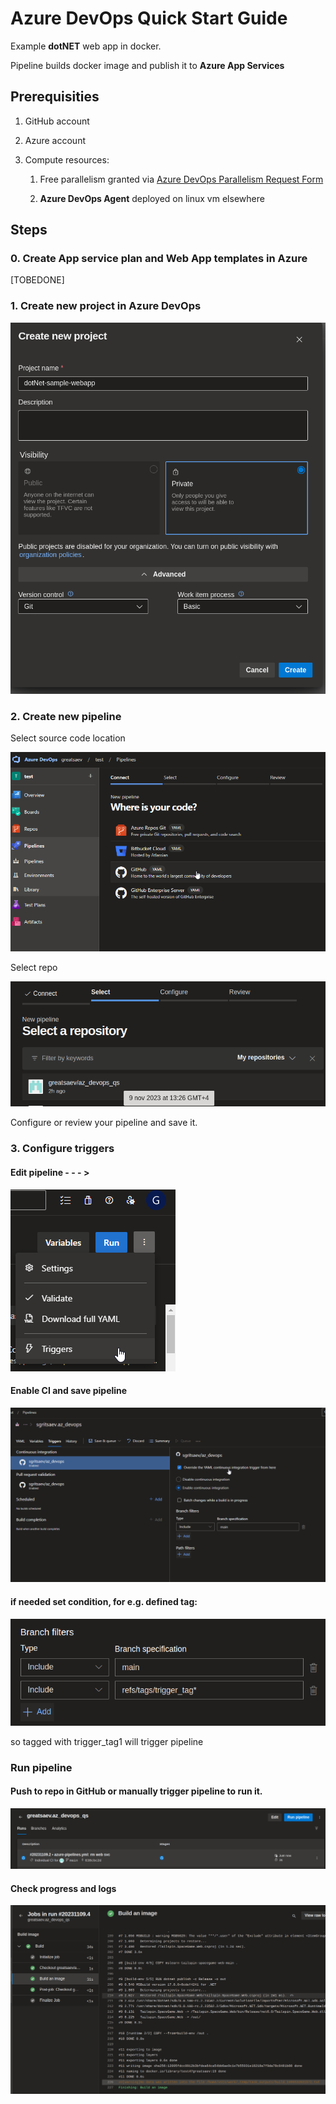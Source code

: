 # Azure DevOps Quick Start Guide

Example **dotNET** web app in docker.

Pipeline builds docker image and publish it to **Azure App Services**

## Prerequisities

1. GitHub account

2. Azure account

3. Compute resources:

   1. Free parallelism granted via [Azure DevOps Parallelism Request Form](https://forms.office.com/pages/responsepage.aspx?id=v4j5cvGGr0GRqy180BHbR63mUWPlq7NEsFZhkyH8jChUMlM3QzdDMFZOMkVBWU5BWFM3SDI2QlRBSC4u)

   2. **Azure DevOps Agent** deployed on linux vm elsewhere

## Steps

### 0. Create App service plan and Web App templates in Azure

[TOBEDONE]

### 1. Create new project in Azure DevOps

![](./img/001_newproject.png)

### 2. Create new pipeline

Select source code location

![](./img/002_newpipe.png)

Select repo

![](./img/003_git_repo.png)

Configure or review your pipeline and save it.

### 3. Configure triggers

#### Edit pipeline - - - >

![](./img/004_triggers.png)

#### Enable CI and save pipeline

![](./img/005_ci.png)

#### if needed set condition, for e.g. defined tag:

![](./img/005_filters.png)

so tagged with trigger_tag1 will trigger pipeline

### Run pipeline

#### Push to repo in GitHub or manually trigger pipeline to run it.

![](./img/006_run_pipeline.png)

#### Check progress and logs

![](./img/007_logs.png)
